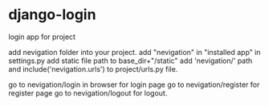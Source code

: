 # django-login
login app for project

add nevigation folder into your project.
add "nevigation" in "installed app" in settings.py
add static file path to base_dir+"/static"
add 'nevigation/' path and include('nevigation.urls') to project/urls.py file.

go to nevigation/login in browser for login page
go to nevigation/register for register page
go to nevigation/logout for logout.

